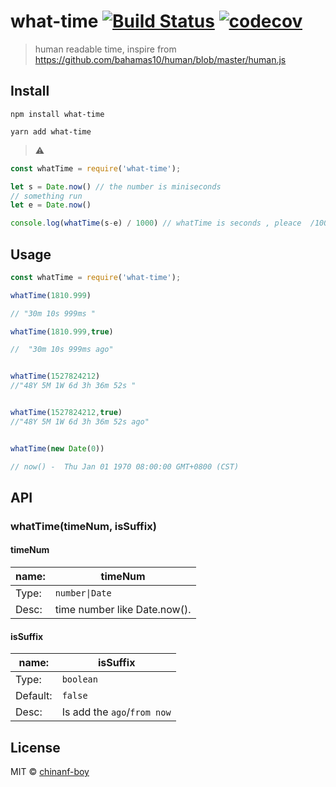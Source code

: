 # what-time [![Build Status](https://travis-ci.org/chinanf-boy/what-time.svg?branch=master)](https://travis-ci.org/chinanf-boy/what-time) [![codecov](https://codecov.io/gh/chinanf-boy/what-time/badge.svg?branch=master)](https://codecov.io/gh/chinanf-boy/what-time?branch=master)

> human readable time,  inspire from https://github.com/bahamas10/human/blob/master/human.js


## Install



```
npm install what-time
```

```
yarn add what-time
```


> ⚠️

``` js
const whatTime = require('what-time');

let s = Date.now() // the number is miniseconds
// something run
let e = Date.now()

console.log(whatTime(s-e) / 1000) // whatTime is seconds , pleace  /1000

```

## Usage

```js
const whatTime = require('what-time');

whatTime(1810.999)

// "30m 10s 999ms "

whatTime(1810.999,true)

//  "30m 10s 999ms ago"


whatTime(1527824212)
//"48Y 5M 1W 6d 3h 36m 52s "


whatTime(1527824212,true)
//"48Y 5M 1W 6d 3h 36m 52s ago"


whatTime(new Date(0))

// now() -  Thu Jan 01 1970 08:00:00 GMT+0800 (CST)

```


## API

### whatTime(timeNum, isSuffix)

#### timeNum

name: | timeNum
---------|----------
Type: | `number\|Date`
Desc: | time number like Date.now().

#### isSuffix

 name: | isSuffix
---------|----------
Type: | `boolean`
Default: | `false`
Desc: | Is add the `ago`/`from now`




## License

MIT © [chinanf-boy](http://llever.com)
